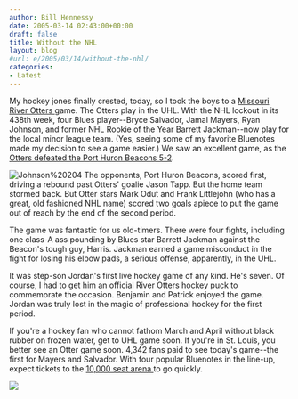 ```yaml
---
author: Bill Hennessy
date: 2005-03-14 02:43:00+00:00
draft: false
title: Without the NHL
layout: blog
#url: e/2005/03/14/without-the-nhl/
categories:
- Latest
---
```


My hockey jones finally crested, today, so I took the boys to a [Missouri River Otters ](https://www.riverotters.com/)game. The Otters play in the UHL. With the NHL lockout in its 438th week, four Blues player--Bryce Salvador, Jamal Mayers, Ryan Johnson, and former NHL Rookie of the Year Barrett Jackman--now play for the local minor league team. (Yes, seeing some of my favorite Bluenotes made my decision to see a game easier.) We saw an excellent game, as the[ Otters defeated the Port Huron Beacons 5-2](https://www.riverotters.com/news_dtl.php?QnArticleID=122).

![Johnson%20204](https://blog.billhennessy.com/blogs/hennessys_view/Johnson_2520204_small1.jpg)
[](https://www.riverotters.com/uploads/audio_videos/3-6-05%20Littlejohn%201-1%20at%20PH.mp3) The opponents, Port Huron Beacons, scored first, driving a rebound past Otters' goalie Jason Tapp. But the home team stormed back. But Otter stars Mark Odut and Frank Littlejohn (who has a great, old fashioned NHL name) scored two goals apiece to put the game out of reach by the end of the second period. 


The game was fantastic for us old-timers. There were four fights, including one class-A ass pounding by Blues star Barrett Jackman against the Beacon's tough guy, Harris. Jackman earned a game misconduct in the fight for losing his elbow pads, a serious offense, apparently, in the UHL.




It was step-son Jordan's first live hockey game of any kind. He's seven. Of course, I had to get him an official River Otters hockey puck to commemorate the occasion. Benjamin and Patrick enjoyed the game. Jordan was truly lost in the magic of professional hockey for the first period.




If you're a hockey fan who cannot fathom March and April without black rubber on frozen water, get to UHL game soon. If you're in St. Louis, you better see an Otter game soon. 4,342 fans paid to see today's game--the first for Mayers and Salvador. With four popular Bluenotes in the line-up, expect tickets to the [10,000 seat arena ](https://www.riverotters.com/schedule.php)to go quickly.

![](https://blog.billhennessy.com/aggbug.aspx?PostID=1350)


